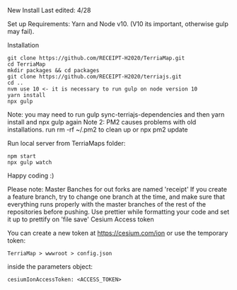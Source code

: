 
New Install
Last edited: 4/28

Set up
Requirements:
Yarn and Node v10. (V10 its important, otherwise gulp may fail).
 
Installation
```
git clone https://github.com/RECEIPT-H2020/TerriaMap.git
cd TerriaMap
mkdir packages && cd packages
git clone https://github.com/RECEIPT-H2020/terriajs.git
cd ..
nvm use 10 <- it is necessary to run gulp on node version 10
yarn install
npx gulp
```

Note: you may need to run gulp sync-terriajs-dependencies and then yarn install and npx gulp again
Note 2: PM2 causes problems with old installations. run rm -rf ~/.pm2 to clean up or npx pm2 update
 
 
Run local server
from TerriaMaps folder:
```
npm start
npx gulp watch
```
Happy coding :)

Please note:
Master Banches for out forks are named 'receipt'
If you create a feature branch, try to change one branch at the time, and make sure that everything runs properly with the master branches of the rest of the repositories before pushing.
Use prettier while formatting your code and set it up to prettify on 'file save'
Cesium Access token

  
You can create a new token at https://cesium.com/ion or use the temporary token:
 
```TerriaMap > wwwroot > config.json ```

inside the parameters object: 

```cesiumIonAccessToken: <ACCESS_TOKEN>```
